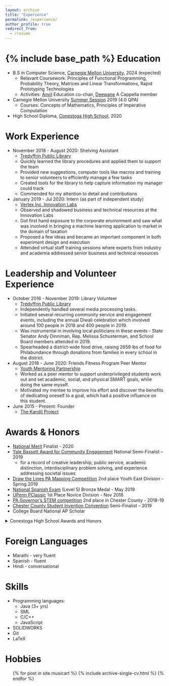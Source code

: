 ```yaml
---
layout: archive
title: "Experience"
permalink: /experience/
author_profile: true
redirect_from:
  - /resume
---
```


{% include base_path %}
Education
======
* B.S in Computer Science, [Carnegie Mellon University](https://www.cs.cmu.edu/), 2024 (expected)
  * Relavant Coursework: Principles of Functional Programming, Probability Theory, Matrices and Linear Transformations, Rapid Prototyping Technologies
  * Activities: [Anvil](https://cmuanvil.wordpress.com/) Education co-chair, [Deewane](https://cmudeewane.com/) A Cappella member
* Carnegie Mellon University [Summer Session](https://www.cmu.edu/pre-college/academic-programs/summer-session.html) 2019 (4.0 QPA)
  * Courses: Concepts of Mathematics, Principles of Imperative Computation
* High School Diploma, [Conestoga High School](https://www.tesd.net/stoga), 2020

Work Experience
======
* November 2018 - August 2020: Shelving Assistant
  * [Tredyffrin Public Library](https://www.tredyffrinlibraries.org/tredyffrin-public-library/general-information/)
  * Quickly learned the library procedures and applied them to support the team
  * Provided new suggestions, computer tools like macros and training to senior volunteers to efficiently manage a few tasks
  * Created tools for the library to help capture information my manager could track
  * Commended for my attention to detail and contributions
* January 2019 - Jul 2020: Intern (as part of independent study)
  * [Vertex Inc. Innovation Labs](https://www.vertexinc.com/vertex-innovation-labs/overview)
  * Observed and shadowed business and technical resources at the Innovation Labs
  * Got first hand exposure to the corporate environment and saw what was involved in bringing a machine learning application to market in the domain of taxation
  * Proposed a few ideas and became an important component in both experiment design and execution
  * Attended virtual staff training sessions where experts from industry and academia addressed senior business and technical resources

Leadership and Volunteer Experience
======
* October 2016 - November 2019: Library Volunteer
  * [Tredyffrin Public Library](https://www.tredyffrinlibraries.org/tredyffrin-public-library/general-information/)
  * Independently handled several media processing tasks.
  * Initiated several recurring community service and engagement events, including the annual Diwali celebration which involved around 100 people in 2018 and 400 people in 2019.
  * Was instrumental in involving local politicians in these events - State Senator Andy Dinniman, Rep. Melissa Schusterman, and School Board members attended in 2019.
  * Spearheaded a district-wide food drive, raising 2659 lbs of food for Philabundance through donations from families in every school in the district.
* August 2018 - June 2020: Friends Fitness Program Peer Mentor
  * [Youth Mentoring Partnership](https://youthmp.org/programs/)
  * Worked as a peer mentor to support underprivileged students work out and set academic, social, and physical SMART goals, while doing the same myself.
  * Motivated my mentee to improve his effort and discover the benefits of dedicating oneself to a goal, which had a positive influence on this student.
* June 2015 - Present: Founder
  * [The Kandil Project](https://mdkar.github.io/music+art/kandil-project/)

Awards & Honors
======
* [National Merit](https://www.nationalmerit.org/) Finalist - 2020
* [Yale Bassett Award for Community Engagement](https://news.yale.edu/2019/04/23/yale-honors-high-school-juniors-who-are-making-difference-world) National Semi-Finalist – 2019
  * for a record of creative leadership, public service, academic distinction, interdisciplinary problem solving, and experience addressing societal issues
* [Draw the Lines PA Mapping Competition](https://drawthelinespa.org/about-us/team-main-line-line-drawers-2nd-youth-east) 2nd place Youth East Division - Spring 2019
* [National Spanish Exam](https://www.nationalspanishexam.org/) (Level 5) Bronze Medal - May 2019
* [UPenn PClassic](https://pclassic.org/) 1st Place Novice Division - Nov 2018
* [PA Governor’s STEM competition](https://www.cciu.org/JOBS1st) 2nd place in Chester County - 2018-19
* [Chester County Student Invention Convention](https://www.cciu.org/INVENT) Semi-Finalist – 2019
* College Board National AP Scholar

<details>
  <summary markdown='span'> 
  Conestoga High School Awards and Honors 
  </summary>

  * US Air Force Math and Science Award - June 2020
  * Choir Director's Award - June 2020
  * PMEA District 12 Choir - 2019 and 2020
  * Rochester Institute of Technology Innovation and Creativity Award - May 2019
    * Conestoga Junior Award for Creativity, Innovation, Leadership and Academic Excellence
  * Conestoga Service and Leadership Award - 2017, 2018, 2019, and 2020
    * Students are honored for contributing their time and energy to making CHS a special place
  * Chester County Academic Competition (JV) 1st place - 2018
  * Distinguised Honor Roll - 2017, 2018, 2019, 2020
    * Achieving 95 average or higher for all numerically-graded major subjects.
  * National Honor Society
  * Tri-M Music Honor Society
</details>

Foreign Languages
======
* Marathi - very fluent
* Spanish - fluent
* Hindi - conversational

Skills
======
* Programming languages:
  * Java (3+ yrs)
  * SML
  * C/C++
  * JavaScript
* SOLIDWORKS
* Git
* LaTeX

Hobbies
======
<ul>{% for post in site.musicart %}
  {% include archive-single-cv.html %}
{% endfor %}</ul>